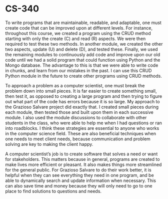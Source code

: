 # CS-340

  To write programs that are maintainable, readable, and adaptable, one must create code that can be improved upon at different levels. For instance, throughout this course, we created a program using the CRUD method starting with only the create (C) and read (R) aspects. We were then required to test these two methods. In another module, we created the other two aspects, update (U) and delete (D), and tested these. Finally, we used the remaining modules to continuously add code and improve upon our old code until we had a solid program that could function using Python and the Mongo database. The advantage to this is that we were able to write code in chunks, and learn from our mistakes in the past. I can use this CRUD Python module in the future to create other programs using CRUD methods.
  
  To approach a problem as a computer scientist, one must break the problem down into small pieces. It is far easier to create something small, then test it, as opposed to creating a large program and then trying to figure out what part of the code has errors because it is so large. My approach to the Grazioso Salvare project did exactly that. I created small pieces during each module, then tested those and built upon them in each successive module. I also used the module discussions to collaborate with other students in the class, who were able to help me when I had questions or ran into roadblocks. I think these strategies are essential to anyone who works in the computer science field. These are also beneficial techniques when one needs to meet client needs, because communication and problem solving are key to making the client happy.
	
  A computer scientist’s job is to create software that solves a need or want for stakeholders. This matters because in general, programs are created to make lives more efficient or pleasant. It also makes things more streamlined for the general public. For Grazioso Salvare to do their work better, it is helpful when they can see everything they need in one program, and be able to dynamically search and update information when necessary. This can also save time and money because they will only need to go to one place to find solutions to questions and needs.
